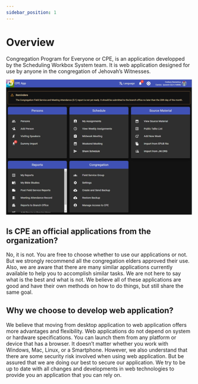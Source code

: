 ```yaml
---
sidebar_position: 1
---
```


# Overview

Congregation Program for Everyone or CPE, is an application developped by the Scheduling Workbox System team. It is web application designed for use by anyone in the congregation of Jehovah’s Witnesses.

![CPE Home](./cpe_home.jpg)

## Is CPE an official applications from the organization?

No, it is not. You are free to choose whether to use our applications or not. But we strongly recommend all the congregation elders approved their use. Also, we are aware that there are many similar applications currently available to help you to accomplish similar tasks. We are not here to say what is the best and what is not. We believe all of these applications are good and have their own methods on how to do things, but still share the same goal.

## Why we choose to develop web application?

We believe that moving from desktop application to web application offers more advantages and flexibility. Web applications do not depend on system or hardware specifications. You can launch them from any platform or device that has a browser. It doesn’t matter whether you work with Windows, Mac, Linux, or a Smartphone. However, we also understand that there are some security risk involved when using web application. But be assured that we are doing our best to secure our application. We try to be up to date with all changes and developments in web technologies to provide you an application that you can rely on.
